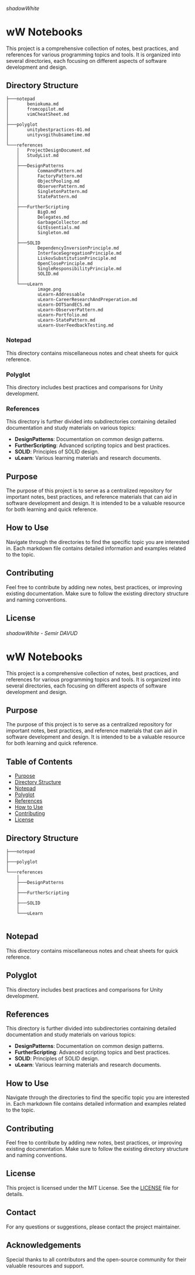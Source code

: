 ###### shadowWhite
# wW Notebooks

This project is a comprehensive collection of notes, best practices, and references for various programming topics and tools. It is organized into several directories, each focusing on different aspects of software development and design.

## Directory Structure

```
├───notepad
│       beniokuma.md
│       fromcopilot.md
│       vimCheatSheet.md
│
├───polyglot
│       unitybestpractices-01.md
│       unityvsgithubsametime.md
│
└───references
    │   ProjectDesignDocument.md
    │   StudyList.md
    │
    ├───DesignPatterns
    │       CommandPattern.md
    │       FactoryPattern.md
    │       ObjectPooling.md
    │       ObserverPattern.md
    │       SingletonPattern.md
    │       StatePattern.md
    │
    ├───FurtherScripting
    │       BigO.md
    │       Delegates.md
    │       GarbageCollector.md
    │       GitEssentials.md
    │       Singleton.md
    │
    ├───SOLID
    │       DependencyInversionPrinciple.md
    │       InterfaceSegregationPrinciple.md
    │       LiskovSubstitutionPrinciple.md
    │       OpenClosePrinciple.md
    │       SingleResponsibilityPrinciple.md
    │       SOLID.md
    │
    └───uLearn
            image.png
            uLearn-Addressable
            uLearn-CareerResearchAndPreperation.md
            uLearn-DOTSandECS.md
            uLearn-ObserverPattern.md
            uLearn-Portfolio.md
            uLearn-StatePattern.md
            uLearn-UserFeedbackTesting.md
```

### Notepad
This directory contains miscellaneous notes and cheat sheets for quick reference.

### Polyglot
This directory includes best practices and comparisons for Unity development.

### References
This directory is further divided into subdirectories containing detailed documentation and study materials on various topics:
- **DesignPatterns**: Documentation on common design patterns.
- **FurtherScripting**: Advanced scripting topics and best practices.
- **SOLID**: Principles of SOLID design.
- **uLearn**: Various learning materials and research documents.

## Purpose
The purpose of this project is to serve as a centralized repository for important notes, best practices, and reference materials that can aid in software development and design. It is intended to be a valuable resource for both learning and quick reference.

## How to Use
Navigate through the directories to find the specific topic you are interested in. Each markdown file contains detailed information and examples related to the topic.

## Contributing
Feel free to contribute by adding new notes, best practices, or improving existing documentation. Make sure to follow the existing directory structure and naming conventions.

## License
###### shadowWhite - Semir DAVUD

# wW Notebooks

This project is a comprehensive collection of notes, best practices, and references for various programming topics and tools. It is organized into several directories, each focusing on different aspects of software development and design.

## Purpose

The purpose of this project is to serve as a centralized repository for important notes, best practices, and reference materials that can aid in software development and design. It is intended to be a valuable resource for both learning and quick reference.
## Table of Contents

- [Purpose](#purpose)
- [Directory Structure](#directory-structure)
- [Notepad](#notepad)
- [Polyglot](#polyglot)
- [References](#references)
- [How to Use](#how-to-use)
- [Contributing](#contributing)
- [License](#license)

## Directory Structure

```
├───notepad
│
├───polyglot
│      
└───references
    │   
    ├───DesignPatterns
    │
    ├───FurtherScripting      
    │
    ├───SOLID  
    │
    └───uLearn
            
```

## Notepad

This directory contains miscellaneous notes and cheat sheets for quick reference.

## Polyglot

This directory includes best practices and comparisons for Unity development.

## References

This directory is further divided into subdirectories containing detailed documentation and study materials on various topics:

- **DesignPatterns**: Documentation on common design patterns.
- **FurtherScripting**: Advanced scripting topics and best practices.
- **SOLID**: Principles of SOLID design.
- **uLearn**: Various learning materials and research documents.


## How to Use

Navigate through the directories to find the specific topic you are interested in. Each markdown file contains detailed information and examples related to the topic.

## Contributing

Feel free to contribute by adding new notes, best practices, or improving existing documentation. Make sure to follow the existing directory structure and naming conventions.

## License

This project is licensed under the MIT License. See the [LICENSE](LICENSE) file for details.
## Contact

For any questions or suggestions, please contact the project maintainer.

## Acknowledgements

Special thanks to all contributors and the open-source community for their valuable resources and support.